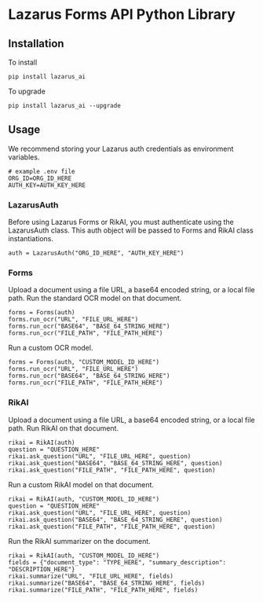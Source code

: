 # Lazarus Forms API Python Library

## Installation
To install
```
pip install lazarus_ai
```
To upgrade
```
pip install lazarus_ai --upgrade
```

## Usage

We recommend storing your Lazarus auth credentials as environment variables.
```
# example .env file
ORG_ID=ORG_ID_HERE
AUTH_KEY=AUTH_KEY_HERE
```

### LazarusAuth
Before using Lazarus Forms or RikAI, you must authenticate using the LazarusAuth class. This auth object will be passed to Forms and RikAI class instantiations.

```
auth = LazarusAuth("ORG_ID_HERE", "AUTH_KEY_HERE")
```


### Forms
Upload a document using a file URL, a base64 encoded string, or a local file path. Run the standard OCR model on that document.
```
forms = Forms(auth)
forms.run_ocr("URL", "FILE_URL_HERE")
forms.run_ocr("BASE64", "BASE_64_STRING_HERE")
forms.run_ocr("FILE_PATH", "FILE_PATH_HERE")
```

Run a custom OCR model. 

```
forms = Forms(auth, "CUSTOM_MODEL_ID_HERE")
forms.run_ocr("URL", "FILE_URL_HERE")
forms.run_ocr("BASE64", "BASE_64_STRING_HERE")
forms.run_ocr("FILE_PATH", "FILE_PATH_HERE")
```

### RikAI
Upload a document using a file URL, a base64 encoded string, or a local file path. Run RikAI on that document.
```
rikai = RikAI(auth)
question = "QUESTION_HERE"
rikai.ask_question("URL", "FILE_URL_HERE", question)
rikai.ask_question("BASE64", "BASE_64_STRING_HERE", question)
rikai.ask_question("FILE_PATH", "FILE_PATH_HERE", question)
```

Run a custom RikAI model on that document.
```
rikai = RikAI(auth, "CUSTOM_MODEL_ID_HERE")
question = "QUESTION_HERE"
rikai.ask_question("URL", "FILE_URL_HERE", question)
rikai.ask_question("BASE64", "BASE_64_STRING_HERE", question)
rikai.ask_question("FILE_PATH", "FILE_PATH_HERE", question)
```

Run the RikAI summarizer on the document.
```
rikai = RikAI(auth, "CUSTOM_MODEL_ID_HERE")
fields = {"document_type": "TYPE_HERE", "summary_description": "DESCRIPTION_HERE"}
rikai.summarize("URL", "FILE_URL_HERE", fields)
rikai.summarize("BASE64", "BASE_64_STRING_HERE", fields)
rikai.summarize("FILE_PATH", "FILE_PATH_HERE", fields)
```
